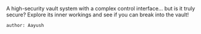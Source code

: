A high-security vault system with a complex control interface… but is it truly secure?
Explore its inner workings and see if you can break into the vault!

    author: Aayush
